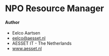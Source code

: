 # NPO Resource Manager

    
#### Author
- Eelco Aartsen
- eelco@aesset.nl
- AESSET IT - The Netherlands
- www.aesset.nl


